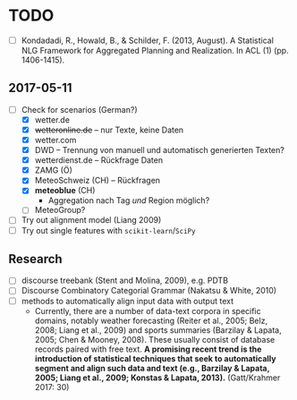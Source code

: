 # TODO

- [ ] Kondadadi, R., Howald, B., & Schilder, F. (2013, August). A Statistical NLG Framework for Aggregated Planning and Realization. In ACL (1) (pp. 1406-1415).

## 2017-05-11

- [ ] Check for scenarios (German?)
	- [x] wetter.de
	- [x] ~~wetteronline.de~~ – nur Texte, keine Daten
	- [x] wetter.com
	- [x] DWD – Trennung von manuell und automatisch generierten Texten?
	- [x] wetterdienst.de – Rückfrage Daten
	- [x] ZAMG (Ö)
	- [x] MeteoSchweiz (CH) – Rückfragen
	- [x] **meteoblue** (CH)
		- Aggregation nach Tag *und* Region möglich?
	- [ ] MeteoGroup?
- [ ] Try out alignment model (Liang 2009)
- [ ] Try out single features with `scikit-learn`/`SciPy`

## Research

* [ ] discourse treebank (Stent and Molina, 2009), e.g. PDTB
* [ ] Discourse Combinatory Categorial Grammar (Nakatsu & White, 2010)
* [ ] methods to automatically align input data with output text
	* Currently, there are a number of data-text corpora in specific domains, notably weather forecasting (Reiter et al., 2005; Belz, 2008; Liang et al., 2009) and sports summaries (Barzilay & Lapata, 2005; Chen & Mooney, 2008). These usually consist of database records paired with free text. **A promising recent trend is the introduction of statistical techniques that seek to automatically segment and align such data and text (e.g., Barzilay & Lapata, 2005; Liang et al., 2009; Konstas & Lapata, 2013).** (Gatt/Krahmer 2017: 30)